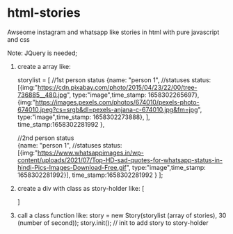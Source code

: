 # html-stories
Awseome instagram and whatsapp like stories in html with pure javascript and css

Note: JQuery is needed;

1. create a array like:
    
    storylist = [
     //1st person status
    {name: "person 1",
      //statuses
                status: [{img:"https://cdn.pixabay.com/photo/2015/04/23/22/00/tree-736885__480.jpg", type:"image",time_stamp: 1658302265697},
             {img:"https://images.pexels.com/photos/674010/pexels-photo-674010.jpeg?cs=srgb&dl=pexels-anjana-c-674010.jpg&fm=jpg", type:"image",time_stamp: 1658302273888},
             ],
             time_stamp:1658302281992
             },
             
      //2nd person status       
      {name: "person 1",
                //statuses
                status: [{img:"https://www.whatsappimages.in/wp-content/uploads/2021/07/Top-HD-sad-quotes-for-whatsapp-status-in-hindi-Pics-Images-Download-Free.gif", type:"image",time_stamp: 1658302281992}],
             time_stamp:1658302281992
             }
            ];

2. create a div with class as story-holder like:  [<div class="story-holder"></div>]
        


3. call a class function like:
        story = new Story(storylist (array of stories), 30 (number of second));
        story.init();   // init to add story to story-holder


